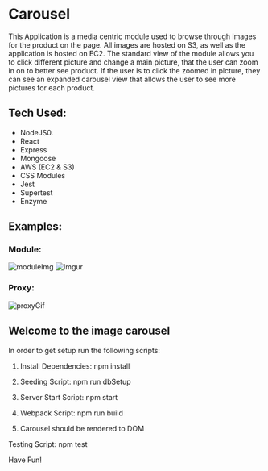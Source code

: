 # Carousel
This Application is a media centric module used to browse through images for the product on the page. All images are hosted on S3, as well as the application is hosted on EC2. The standard view of the module allows you to click different picture and change a main picture, that the user can zoom in on to better see product. If the user is to click the zoomed in picture, they can see an expanded carousel view that allows the user to see more pictures for each product. 

## Tech Used:
- NodeJS0.
- React
- Express
- Mongoose 
- AWS (EC2 & S3)
- CSS Modules
- Jest
- Supertest
- Enzyme

## Examples:  

### Module:
![moduleImg](https://i.imgur.com/pYHCot7.gif)
![Imgur](https://i.imgur.com/pYHCot7.gifv)

### Proxy:
![proxyGif](https://i.imgur.com/YEOZMIX.gif)

## Welcome to the image carousel

In order to get setup run the following scripts:

1) Install Dependencies: npm install

2) Seeding Script: npm run dbSetup

3) Server Start Script: npm start

4) Webpack Script: npm run build

5) Carousel should be rendered to DOM


Testing Script: npm test

Have Fun!

